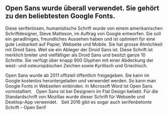 ## Open Sans wurde überall verwendet. Sie gehört zu den beliebtesten Google Fonts. 

Diese serifenlosen, humanistische Schrift wurde von einem amerikanischen Schriftdesigner, Steve Matteson, im Auftrag von Google entworfen. Sie soll ein geradliniges, freundliches Aussehen haben und ist optimiert für eine gute Lesbarkeit auf Papier, Webseite und Mobile. Sie hat grosse Ähnlichkeit mit Droid Sans. Weil sie ein Ableger der Droid Sans ist. Diese Schrift ist merklich breiter und vielfältiger als Droid Sans und besitzt ganze 10 Schnitte. Sie verfügt über knapp 900 Glyphen mit einer Abdeckung der west- und osteuropäischen Zeichen sowie Kyrillisch und Griechisch.

Open Sans wurde ab 2011 offiziell öffentlich freigegeben. Sie kann im Google kostenlos heruntergeladen und verwendet werden. So kann man Google Fonts in Webseiten einbinden. In Microsoft Word ist Open Sans vorinstalliert.
 
Open Sans ist bei Designern im Flat Design beliebt. Für die Standardschrift von Mozillas wurde dieser Schrift für Webseite und Desktop-App verwendet.
 
Seit 2016 gibt es sogar auch serifenbetonte Schrift – Open Serif
